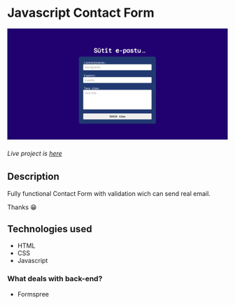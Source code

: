# Javascript Contact Form
[![JavaScript Contact Form](https://github.com/Kepitss/Javascript-Contact-Form/blob/main/README-IMG.png?raw=true)](https://martinskepits.lv/projects/contact_form/index.html) 
###### Live project is [here](https://javascript-contact-form.netlify.app/)

## Description
Fully functional Contact Form with validation wich can send real email.

Thanks :grin:

## Technologies used
- HTML
- CSS
- Javascript

### What deals with back-end?
- Formspree

